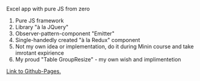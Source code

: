 Excel app with pure JS from zero
1. Pure JS framework
2. Library "à la JQuery"
3. Observer-pattern-component "Emitter"
4. Single-handedly created "à la Redux" component
5. Not my own idea or implementation, do it during Minin course and take imrotant expirience
6. My proud "Table GroupResize" - my own wish and implimentetion

[Link to Github-Pages.](https://coelilumenus.github.io/excel-js/)
